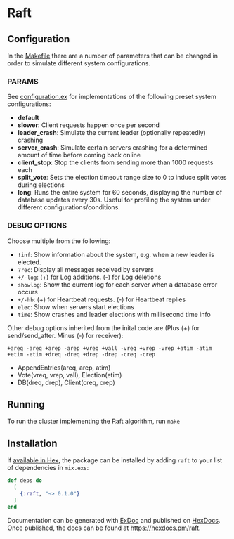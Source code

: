 # Raft

## Configuration

In the [Makefile](./Makefile) there are a number of parameters that can be changed in order to simulate different system configurations.

### PARAMS

See [configuration.ex](./lib/configuration.ex) for implementations of the following preset system configurations:
- **default**
- **slower**: Client requests happen once per second
- **leader_crash**: Simulate the current leader (optionally repeatedly) crashing
- **server_crash**: Simulate certain servers crashing for a determined amount of time before coming back online
- **client_stop**: Stop the clients from sending more than 1000 requests each
- **split_vote**: Sets the election timeout range size to 0 to induce split votes during elections
- **long**: Runs the entire system for 60 seconds, displaying the number of database updates every 30s. Useful for profiling the system under different configurations/conditions.

### DEBUG OPTIONS

Choose multiple from the following:
- `!inf`: Show information about the system, e.g. when a new leader is elected.
- `?rec`: Display all messages received by servers
- `+/-log`: (+) for Log additions. (-) for Log deletions
- `showlog`: Show the current log for each server when a database error occurs
- `+/-hb`: (+) for Heartbeat requests. (-) for Heartbeat replies
- `elec`: Show when servers start elections
- `time`: Show crashes and leader elections with millisecond time info


Other debug options inherited from the inital code are (Plus (+) for send/send_after. Minus (-) for receiver): 

```
+areq -areq +arep -arep +vreq +vall -vreq +vrep -vrep +atim -atim +etim -etim +dreq -dreq +drep -drep -creq -crep
```

- AppendEntries(areq, arep, atim)
- Vote(vreq, vrep, vall), Election(etim)
- DB(dreq, drep), Client(creq, crep)

## Running

To run the cluster implementing the Raft algorithm, run `make`

## Installation

If [available in Hex](https://hex.pm/docs/publish), the package can be installed
by adding `raft` to your list of dependencies in `mix.exs`:

```elixir
def deps do
  [
    {:raft, "~> 0.1.0"}
  ]
end
```

Documentation can be generated with [ExDoc](https://github.com/elixir-lang/ex_doc)
and published on [HexDocs](https://hexdocs.pm). Once published, the docs can
be found at <https://hexdocs.pm/raft>.

